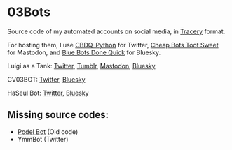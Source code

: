 # 03Bots
Source code of my automated accounts on social media, in [Tracery](https://github.com/galaxykate/tracery) format.

For hosting them, I use [CBDQ-Python](https://github.com/GuglioIsStupid/CBDQ-Python) for Twitter, [Cheap Bots Toot Sweet](https://cheapbotstootsweet.com) for Mastodon, and [Blue Bots Done Quick](https://bluebotsdonequick.com) for Bluesky.

Luigi as a Tank: [Twitter](https://twitter.com/luigiasatank), [Tumblr](https://luigiasatank.tumblr.com), [Mastodon](https://mas.to/@luigiasatank), [Bluesky](https://bsky.app/profile/luigiasatank.bsky.social)

CV03BOT: [Twitter](https://twitter.com/CV03BOT), [Bluesky](https://bsky.app/profile/lukamegurine.bsky.social)

HaSeul Bot: [Twitter](https://twitter.com/HaSeulBot), [Bluesky](https://bsky.app/profile/haseul.bluesky.bot)

## Missing source codes:
- [Podel Bot](https://twitter.com/Podel_bot) (Old code)
- YmmBot (Twitter)

